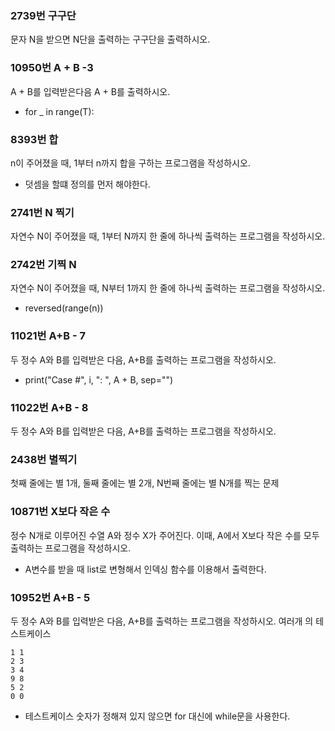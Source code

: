 ### **2739번 구구단**
문자 N을 받으면 N단을 출력하는 구구단을 출력하시오.

### 10950번 A + B -3
A + B를 입력받은다음 A + B를 출력하시오.

* for _ in range(T):

### 8393번 합
n이 주어졌을 때, 1부터 n까지 합을 구하는 프로그램을 작성하시오.
* 덧셈을 할떄 정의를 먼저 해야한다.

### 2741번 N 찍기
자연수 N이 주어졌을 때, 1부터 N까지 한 줄에 하나씩 출력하는 프로그램을 작성하시오.

### 2742번 기찍 N
자연수 N이 주어졌을 때, N부터 1까지 한 줄에 하나씩 출력하는 프로그램을 작성하시오.
 * reversed(range(n))

### 11021번 A+B - 7 
두 정수 A와 B를 입력받은 다음, A+B를 출력하는 프로그램을 작성하시오.
 * print("Case #", i, ": ", A + B, sep="")
### 11022번 A+B - 8
두 정수 A와 B를 입력받은 다음, A+B를 출력하는 프로그램을 작성하시오.

### 2438번 별찍기
첫째 줄에는 별 1개, 둘째 줄에는 별 2개, N번째 줄에는 별 N개를 찍는 문제

### 10871번 X보다 작은 수
정수 N개로 이루어진 수열 A와 정수 X가 주어진다. 이때, A에서 X보다 작은 수를 모두 출력하는 프로그램을 작성하시오.
* A변수를 받을 때 list로 변형해서 인덱싱 함수를 이용해서 출력한다.

### 10952번 A+B - 5
두 정수 A와 B를 입력받은 다음, A+B를 출력하는 프로그램을 작성하시오.
여러개 의 테스트케이스 
```
1 1
2 3
3 4
9 8
5 2
0 0

```
* 테스트케이스 숫자가 정해져 있지 않으면 for 대신에 while문을 사용한다.
